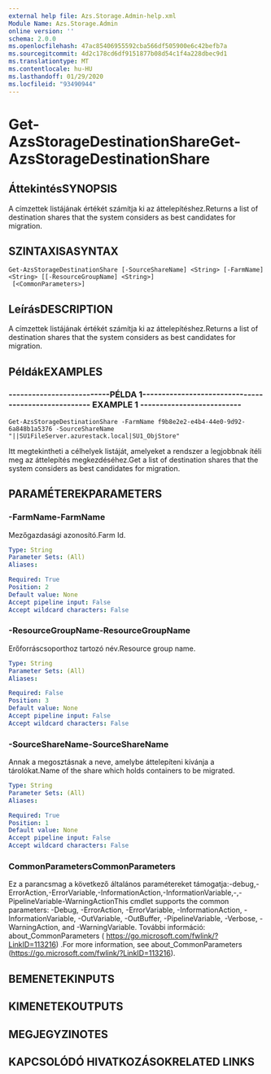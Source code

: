 ```yaml
---
external help file: Azs.Storage.Admin-help.xml
Module Name: Azs.Storage.Admin
online version: ''
schema: 2.0.0
ms.openlocfilehash: 47ac85406955592cba566df505900e6c42befb7a
ms.sourcegitcommit: 4d2c178cd6df9151877b08d54c1f4a228dbec9d1
ms.translationtype: MT
ms.contentlocale: hu-HU
ms.lasthandoff: 01/29/2020
ms.locfileid: "93490944"
---
```

# <span data-ttu-id="e1aae-101">Get-AzsStorageDestinationShare</span><span class="sxs-lookup"><span data-stu-id="e1aae-101">Get-AzsStorageDestinationShare</span></span>

## <span data-ttu-id="e1aae-102">Áttekintés</span><span class="sxs-lookup"><span data-stu-id="e1aae-102">SYNOPSIS</span></span>
<span data-ttu-id="e1aae-103">A címzettek listájának értékét számítja ki az áttelepítéshez.</span><span class="sxs-lookup"><span data-stu-id="e1aae-103">Returns a list of destination shares that the system considers as best candidates for migration.</span></span>

## <span data-ttu-id="e1aae-104">SZINTAXISA</span><span class="sxs-lookup"><span data-stu-id="e1aae-104">SYNTAX</span></span>

```
Get-AzsStorageDestinationShare [-SourceShareName] <String> [-FarmName] <String> [[-ResourceGroupName] <String>]
 [<CommonParameters>]
```

## <span data-ttu-id="e1aae-105">Leírás</span><span class="sxs-lookup"><span data-stu-id="e1aae-105">DESCRIPTION</span></span>
<span data-ttu-id="e1aae-106">A címzettek listájának értékét számítja ki az áttelepítéshez.</span><span class="sxs-lookup"><span data-stu-id="e1aae-106">Returns a list of destination shares that the system considers as best candidates for migration.</span></span>

## <span data-ttu-id="e1aae-107">Példák</span><span class="sxs-lookup"><span data-stu-id="e1aae-107">EXAMPLES</span></span>

### <span data-ttu-id="e1aae-108">--------------------------PÉLDA 1--------------------------</span><span class="sxs-lookup"><span data-stu-id="e1aae-108">-------------------------- EXAMPLE 1 --------------------------</span></span>
```
Get-AzsStorageDestinationShare -FarmName f9b8e2e2-e4b4-44e0-9d92-6a848b1a5376 -SourceShareName "||SU1FileServer.azurestack.local|SU1_ObjStore"
```

<span data-ttu-id="e1aae-109">Itt megtekintheti a célhelyek listáját, amelyeket a rendszer a legjobbnak ítéli meg az áttelepítés megkezdéséhez.</span><span class="sxs-lookup"><span data-stu-id="e1aae-109">Get a list of destination shares that the system considers as best candidates for migration.</span></span>

## <span data-ttu-id="e1aae-110">PARAMÉTEREK</span><span class="sxs-lookup"><span data-stu-id="e1aae-110">PARAMETERS</span></span>

### <span data-ttu-id="e1aae-111">-FarmName</span><span class="sxs-lookup"><span data-stu-id="e1aae-111">-FarmName</span></span>
<span data-ttu-id="e1aae-112">Mezőgazdasági azonosító.</span><span class="sxs-lookup"><span data-stu-id="e1aae-112">Farm Id.</span></span>

```yaml
Type: String
Parameter Sets: (All)
Aliases: 

Required: True
Position: 2
Default value: None
Accept pipeline input: False
Accept wildcard characters: False
```

### <span data-ttu-id="e1aae-113">-ResourceGroupName</span><span class="sxs-lookup"><span data-stu-id="e1aae-113">-ResourceGroupName</span></span>
<span data-ttu-id="e1aae-114">Erőforráscsoporthoz tartozó név.</span><span class="sxs-lookup"><span data-stu-id="e1aae-114">Resource group name.</span></span>

```yaml
Type: String
Parameter Sets: (All)
Aliases: 

Required: False
Position: 3
Default value: None
Accept pipeline input: False
Accept wildcard characters: False
```

### <span data-ttu-id="e1aae-115">-SourceShareName</span><span class="sxs-lookup"><span data-stu-id="e1aae-115">-SourceShareName</span></span>
<span data-ttu-id="e1aae-116">Annak a megosztásnak a neve, amelybe áttelepíteni kívánja a tárolókat.</span><span class="sxs-lookup"><span data-stu-id="e1aae-116">Name of the share which holds containers to be migrated.</span></span>

```yaml
Type: String
Parameter Sets: (All)
Aliases: 

Required: True
Position: 1
Default value: None
Accept pipeline input: False
Accept wildcard characters: False
```

### <span data-ttu-id="e1aae-117">CommonParameters</span><span class="sxs-lookup"><span data-stu-id="e1aae-117">CommonParameters</span></span>
<span data-ttu-id="e1aae-118">Ez a parancsmag a következő általános paramétereket támogatja:-debug,-ErrorAction,-ErrorVariable,-InformationAction,-InformationVariable,-,-PipelineVariable-WarningAction</span><span class="sxs-lookup"><span data-stu-id="e1aae-118">This cmdlet supports the common parameters: -Debug, -ErrorAction, -ErrorVariable, -InformationAction, -InformationVariable, -OutVariable, -OutBuffer, -PipelineVariable, -Verbose, -WarningAction, and -WarningVariable.</span></span> <span data-ttu-id="e1aae-119">További információ: about_CommonParameters ( https://go.microsoft.com/fwlink/?LinkID=113216) .</span><span class="sxs-lookup"><span data-stu-id="e1aae-119">For more information, see about_CommonParameters (https://go.microsoft.com/fwlink/?LinkID=113216).</span></span>

## <span data-ttu-id="e1aae-120">BEMENETEK</span><span class="sxs-lookup"><span data-stu-id="e1aae-120">INPUTS</span></span>

## <span data-ttu-id="e1aae-121">KIMENETEK</span><span class="sxs-lookup"><span data-stu-id="e1aae-121">OUTPUTS</span></span>

## <span data-ttu-id="e1aae-122">MEGJEGYZI</span><span class="sxs-lookup"><span data-stu-id="e1aae-122">NOTES</span></span>

## <span data-ttu-id="e1aae-123">KAPCSOLÓDÓ HIVATKOZÁSOK</span><span class="sxs-lookup"><span data-stu-id="e1aae-123">RELATED LINKS</span></span>

